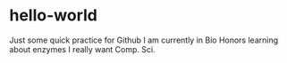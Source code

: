 # hello-world
Just some quick practice for Github
I am currently in Bio Honors learning about enzymes
I really want Comp. Sci. 
